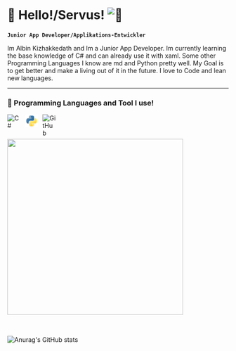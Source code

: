 # 🤯 Hello!/Servus! <img src="https://github.com/wervlad/wervlad/assets/24524555/766d336d-b87d-44ba-807c-c51de2bc6b4d" width="28px" alt="👋"></h1>

**`Junior App Developer/Applikations-Entwickler`**

Im Albin Kizhakkedath and Im a Junior App Developer. Im currently learning the base knowledge of C# and can already use it with xaml. Some other Programming Languages I know are md and Python pretty well. My Goal is to get better and make a living out of it in the future. I love to Code and lean new languages.

---

### 🧰 Programming Languages and Tool I use!

<img align="left" alt="C#" width="30px" style="padding-right:10px;" src="https://camo.githubusercontent.com/8d56e87edf99e89bfc457cd62462e0b7aae19e6b197b1df5c542d474d8d76f81/68747470733a2f2f646576656c6f7065722e6665646f726170726f6a6563742e6f72672f7374617469632f6c6f676f2f6373686172702e706e67" />
<img align="left" alt="Python" width="30px" style="padding-right:10px;" src="https://raw.githubusercontent.com/devicons/devicon/master/icons/python/python-original.svg" />
<img align="left" alt="GitHub" width="30px" style="padding-right:10px;" src="https://cdn.jsdelivr.net/gh/devicons/devicon/icons/github/github-original.svg"/>

‎‎‎
‎‎‎
---

<img src="[https://media.giphy.com/media/vFKqnCdLPNOKc/giphy.gif](https://www.google.com/url?sa=i&url=https%3A%2F%2Ftenor.com%2Fview%2Fanime-computer-pc-type-hack-gif-17071238&psig=AOvVaw2DC7o_BchGjJgE4rBPvNXE&ust=1685080933720000&source=images&cd=vfe&ved=0CBEQjRxqFwoTCLDV8Oflj_8CFQAAAAAdAAAAABAE)" width="400" height="400" />

‎‎‎
‎‎‎

![Anurag's GitHub stats](https://github-readme-stats.vercel.app/api?username=albinkizh&show_icons=true&theme=midnight-purple)
